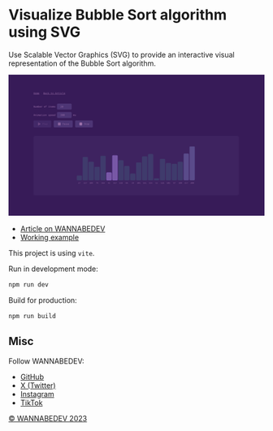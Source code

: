 # Visualize Bubble Sort algorithm using SVG

Use Scalable Vector Graphics (SVG) to provide an interactive visual representation of the Bubble Sort algorithm.

![Implementation preview](./visualize-bubble-sort-algorithm-using-svg.png)

- [Article on WANNABEDEV](https://wannabedev.io/tutorials/visualize-bubble-sort-algorithm-using-svg)
- [Working example](https://wannabedev.io/_posts/visualize-bubble-sort-algorithm-using-svg/demo/index.html)

This project is using `vite`.

Run in development mode:
```bash
npm run dev
```

Build for production:
```bash
npm run build
```

## Misc

Follow WANNABEDEV:
- [GitHub](https://github.com/wannabedevio)
- [X (Twitter)](https://twitter.com/wannabedev_io)
- [Instagram](https://www.instagram.com/wannabedev.io/)
- [TikTok](https://www.tiktok.com/@wannabedev.io)

[© WANNABEDEV 2023](https://wannabedev.io)
